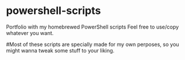 # powershell-scripts
Portfolio with my homebrewed PowerShell scripts
Feel free to use/copy whatever you want.

#Most of these scripts are specially made for my own perposes, so you might wanna tweak some stuff to your liking. 
